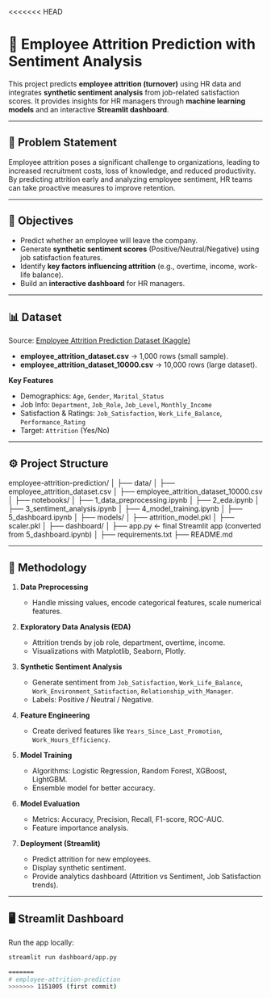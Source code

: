 <<<<<<< HEAD
# 🚀 Employee Attrition Prediction with Sentiment Analysis  

This project predicts **employee attrition (turnover)** using HR data and integrates **synthetic sentiment analysis** from job-related satisfaction scores. It provides insights for HR managers through **machine learning models** and an interactive **Streamlit dashboard**.  

---

## 📌 Problem Statement  
Employee attrition poses a significant challenge to organizations, leading to increased recruitment costs, loss of knowledge, and reduced productivity. By predicting attrition early and analyzing employee sentiment, HR teams can take proactive measures to improve retention.  

---

## 🎯 Objectives  
- Predict whether an employee will leave the company.  
- Generate **synthetic sentiment scores** (Positive/Neutral/Negative) using job satisfaction features.  
- Identify **key factors influencing attrition** (e.g., overtime, income, work-life balance).  
- Build an **interactive dashboard** for HR managers.  

---

## 📊 Dataset  
Source: [Employee Attrition Prediction Dataset (Kaggle)](https://www.kaggle.com/)  

- **employee_attrition_dataset.csv** → 1,000 rows (small sample).  
- **employee_attrition_dataset_10000.csv** → 10,000 rows (large dataset).  

**Key Features**  
- Demographics: `Age`, `Gender`, `Marital_Status`  
- Job Info: `Department`, `Job_Role`, `Job_Level`, `Monthly_Income`  
- Satisfaction & Ratings: `Job_Satisfaction`, `Work_Life_Balance`, `Performance_Rating`  
- Target: `Attrition` (Yes/No)  

---

## ⚙️ Project Structure  
employee-attrition-prediction/
│
├── data/
│   ├── employee_attrition_dataset.csv
│   ├── employee_attrition_dataset_10000.csv
│
├── notebooks/
│   ├── 1_data_preprocessing.ipynb
│   ├── 2_eda.ipynb
│   ├── 3_sentiment_analysis.ipynb
│   ├── 4_model_training.ipynb
│   ├── 5_dashboard.ipynb
│
├── models/
│   ├── attrition_model.pkl
│   ├── scaler.pkl
│
├── dashboard/
│   ├── app.py   ← final Streamlit app (converted from 5_dashboard.ipynb)
│
├── requirements.txt
├── README.md


---

## 🔑 Methodology  
1. **Data Preprocessing**  
   - Handle missing values, encode categorical features, scale numerical features.  

2. **Exploratory Data Analysis (EDA)**  
   - Attrition trends by job role, department, overtime, income.  
   - Visualizations with Matplotlib, Seaborn, Plotly.  

3. **Synthetic Sentiment Analysis**  
   - Generate sentiment from `Job_Satisfaction`, `Work_Life_Balance`, `Work_Environment_Satisfaction`, `Relationship_with_Manager`.  
   - Labels: Positive / Neutral / Negative.  

4. **Feature Engineering**  
   - Create derived features like `Years_Since_Last_Promotion`, `Work_Hours_Efficiency`.  

5. **Model Training**  
   - Algorithms: Logistic Regression, Random Forest, XGBoost, LightGBM.  
   - Ensemble model for better accuracy.  

6. **Model Evaluation**  
   - Metrics: Accuracy, Precision, Recall, F1-score, ROC-AUC.  
   - Feature importance analysis.  

7. **Deployment (Streamlit)**  
   - Predict attrition for new employees.  
   - Display synthetic sentiment.  
   - Provide analytics dashboard (Attrition vs Sentiment, Job Satisfaction trends).  

---

## 🖥️ Streamlit Dashboard  
Run the app locally:  
```bash
streamlit run dashboard/app.py

=======
# employee-attrition-prediction
>>>>>>> 1151005 (first commit)
